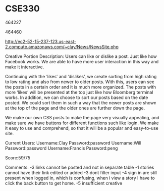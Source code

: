 # CSE330
464227

464460

http://ec2-52-15-237-123.us-east-2.compute.amazonaws.com/~clay/News/NewsSite.php

Creative Portion Description:
Users can like or dislike a post. Just like how Facebook works.
We are able to have more user interaction in this way and make it interactive.

Continuing with the ‘likes’ and ‘dislikes’, we create sorting from high rating to low rating and
also from newer to older posts. With this, users can see the posts in a certain order and it is much more organized.
The posts with more ‘likes’ will be presented at the top just like how Bloomberg terminal works. In addition,
we can choose to sort our posts based on the date posted. We could sort them in such a way that the newer posts
are shown at the top of the page and the older ones are further down the page.

We make our own CSS posts to make the page very visually appealing, and make sure we have buttons for different
functions such like login. We make it easy to use and comprehend, so that it will be a popular and easy-to-use site.

Current Users:
Username:Clay      Password:password
Username:Will      Password:password
Username:Francis   Password:peng


Score:59/75

Comments: 
-3 links cannot be posted and not in separate table
-1 stories cannot have their link edited or added
-3 dont filter input 
-4 sign in are still present when logged in, which is confusing, when i view a story I have to click the back button to get home. 
-5 insufficient creative
